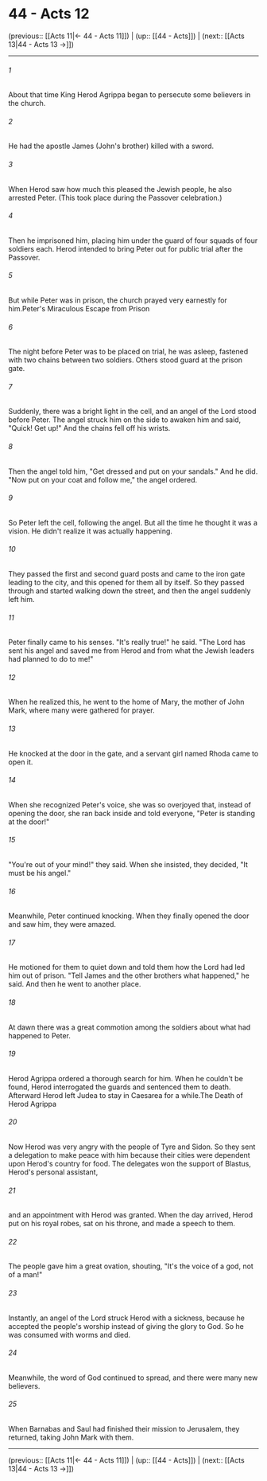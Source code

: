# 44 - Acts 12

(previous:: [[Acts 11|← 44 - Acts 11]]) | (up:: [[44 - Acts]]) | (next:: [[Acts 13|44 - Acts 13 →]])

***


###### 1 
About that time King Herod Agrippa began to persecute some believers in the church. 

###### 2 
He had the apostle James (John's brother) killed with a sword. 

###### 3 
When Herod saw how much this pleased the Jewish people, he also arrested Peter. (This took place during the Passover celebration.) 

###### 4 
Then he imprisoned him, placing him under the guard of four squads of four soldiers each. Herod intended to bring Peter out for public trial after the Passover. 

###### 5 
But while Peter was in prison, the church prayed very earnestly for him.Peter's Miraculous Escape from Prison 

###### 6 
The night before Peter was to be placed on trial, he was asleep, fastened with two chains between two soldiers. Others stood guard at the prison gate. 

###### 7 
Suddenly, there was a bright light in the cell, and an angel of the Lord stood before Peter. The angel struck him on the side to awaken him and said, "Quick! Get up!" And the chains fell off his wrists. 

###### 8 
Then the angel told him, "Get dressed and put on your sandals." And he did. "Now put on your coat and follow me," the angel ordered. 

###### 9 
So Peter left the cell, following the angel. But all the time he thought it was a vision. He didn't realize it was actually happening. 

###### 10 
They passed the first and second guard posts and came to the iron gate leading to the city, and this opened for them all by itself. So they passed through and started walking down the street, and then the angel suddenly left him. 

###### 11 
Peter finally came to his senses. "It's really true!" he said. "The Lord has sent his angel and saved me from Herod and from what the Jewish leaders had planned to do to me!" 

###### 12 
When he realized this, he went to the home of Mary, the mother of John Mark, where many were gathered for prayer. 

###### 13 
He knocked at the door in the gate, and a servant girl named Rhoda came to open it. 

###### 14 
When she recognized Peter's voice, she was so overjoyed that, instead of opening the door, she ran back inside and told everyone, "Peter is standing at the door!" 

###### 15 
"You're out of your mind!" they said. When she insisted, they decided, "It must be his angel." 

###### 16 
Meanwhile, Peter continued knocking. When they finally opened the door and saw him, they were amazed. 

###### 17 
He motioned for them to quiet down and told them how the Lord had led him out of prison. "Tell James and the other brothers what happened," he said. And then he went to another place. 

###### 18 
At dawn there was a great commotion among the soldiers about what had happened to Peter. 

###### 19 
Herod Agrippa ordered a thorough search for him. When he couldn't be found, Herod interrogated the guards and sentenced them to death. Afterward Herod left Judea to stay in Caesarea for a while.The Death of Herod Agrippa 

###### 20 
Now Herod was very angry with the people of Tyre and Sidon. So they sent a delegation to make peace with him because their cities were dependent upon Herod's country for food. The delegates won the support of Blastus, Herod's personal assistant, 

###### 21 
and an appointment with Herod was granted. When the day arrived, Herod put on his royal robes, sat on his throne, and made a speech to them. 

###### 22 
The people gave him a great ovation, shouting, "It's the voice of a god, not of a man!" 

###### 23 
Instantly, an angel of the Lord struck Herod with a sickness, because he accepted the people's worship instead of giving the glory to God. So he was consumed with worms and died. 

###### 24 
Meanwhile, the word of God continued to spread, and there were many new believers. 

###### 25 
When Barnabas and Saul had finished their mission to Jerusalem, they returned, taking John Mark with them.

***

(previous:: [[Acts 11|← 44 - Acts 11]]) | (up:: [[44 - Acts]]) | (next:: [[Acts 13|44 - Acts 13 →]])
